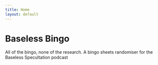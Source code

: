 ```yaml
---
title: Home
layout: default
---
```


# Baseless Bingo
All of the bingo, none of the research. A bingo sheets randomiser for the Baseless Specultation podcast